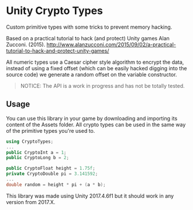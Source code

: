# Unity Crypto Types
Custom primitive types with some tricks to prevent memory hacking.

Based on a practical tutorial to hack (and protect) Unity games Alan Zucconi. (2015).
http://www.alanzucconi.com/2015/09/02/a-practical-tutorial-to-hack-and-protect-unity-games/

All numeric types use a Caesar cipher style algorithm to encrypt the data, instead of using a fixed offset (which can be easily hacked digging into the source code) we generate a random offset on the variable constructor.

> NOTICE: The API is a work in progress and has not be totally tested.

## Usage

You can use this library in your game by downloading and importing its content of the Assets folder. All crypto types can be used in the same way of the primitive types you're used to.

```C#
using CryptoTypes;
...
public CryptoInt a = 1;
public CryptoLong b = 2;

public CryptoFloat height = 1.75f;
private CryptoDouble pi = 3.141592;
...
double random = height * pi + (a * b);
```

This library was made using Unity 2017.4.6f1 but it should work in any version from 2017.X.
